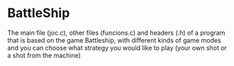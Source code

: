 # BattleShip
The main file (joc.c), other files (funcions.c) and headers (.h) of a program that is based on the game Battleship, with different kinds of game modes and you can choose what strategy you would like to play (your own shot or a shot from the machine)
